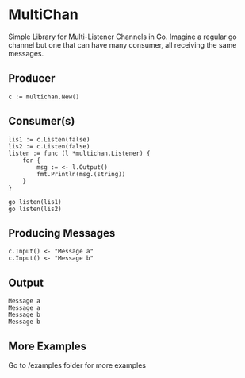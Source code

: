 # MultiChan
Simple Library for Multi-Listener Channels in Go.
Imagine a regular go channel but one that can have many consumer, all receiving the same messages.

## Producer
```golang
c := multichan.New()
```

## Consumer(s)
```golang
lis1 := c.Listen(false)
lis2 := c.Listen(false)
listen := func (l *multichan.Listener) {
    for {
        msg := <- l.Output()
        fmt.Println(msg.(string))
    }
}

go listen(lis1)
go listen(lis2)
```

## Producing Messages
```golang
c.Input() <- "Message a"
c.Input() <- "Message b"
```

## Output
```
Message a
Message a
Message b
Message b
```

## More Examples
Go to /examples folder for more examples